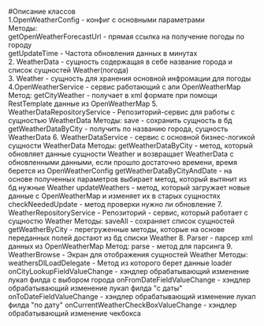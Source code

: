 #Описание классов<br/>
1.OpenWeatherConfig - конфиг с основными параметрами<br/>
  Методы:<br/>
    getOpenWeatherForecastUrl - прямая ссылка на получение погоды по городу<br/>
    getUpdateTime - Частота обновления данных в минутах<br/>
2. WeatherData - сущность содержащая в себе название города и список сущностей Weather(погода)<br/>
3. Weather - сущность для хранения основной инфромации для погоды<br/>
4.OpenWeatherService - сервис работающий с апи OpenWeatherMap<br/>
  Метод:
    getCityWeather - получает в xml формате при помощи RestTemplate данные из OpenWeatherMap
5. WeatherDataRepositoryService - Репозиторий-сервис для работы с сущностью WeatherData
  Методы:
    save - сохранить сущность в бд
    getWeatherDataByCity - получить по названию города, сущность WeatherData
6. WeatherDataService - сервис с основной бизнес-логикой сущности WeatherData
  Методы:
    getWeatherDataByCity - метод, который обновляет данные сущности Weather и возвращает WeatherData c обновленными данными, 
    если прошло достаточно времени, время берется из OpenWeatherConfig
    getWeatherDataByCityAndDate - на основе полученных параметров выбирает метод, который вытянит из бд нужные Weather
    updateWeathers - метод, который загружает новые данные с OpenWeatherMap и изменяет их в старых сущностях
    checkNeededUpdate - метод проверки нужно ли обновление
7. WeatherRepositoryService - Репозиторий - сервис, который работает с сущностю Weather
    Методы:
      saveAll - сохраняет список сущностей
      getWeatherByCity - перегруженные методы, которые на основе переданных полей достают из бд списки Weather
8. Parser - парсер xml данных из OpenWeatherMap
    Метод:
      parse - метод для парсинга
9. WeatherBrowse - Экран для отображения сущностей Weather
    Методы: 
    weathersDlLoadDelegate - Метод из которого берет данные loader 
    onCityLookupFieldValueChange - хэндлер обрабатывающий изменение лукап филда с выбором города
    onFromDateFieldValueChange - хэндлер обрабатывающий изменение лукап филда "с даты"
    onToDateFieldValueChange - хэндлер обрабатывающий изменение лукап филда "по дату"
    onCurrentWeatherCheckBoxValueChange - хэндлер обрабатывающий изменение чекбокса
      
